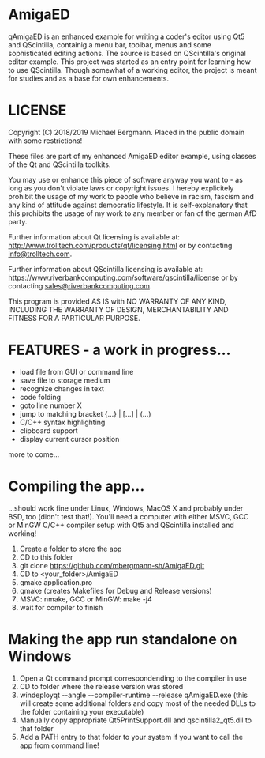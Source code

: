 # AmigaED
qAmigaED is an enhanced example for writing a coder's editor using Qt5 and QScintilla, containig a menu bar, toolbar, menus and some sophisticated editing actions. The source is based on QScintilla's original editor example. This project was started as an entry point for learning how to use QScintilla. Though somewhat of a working editor, the project is meant for studies and as a base for own enhancements. 

# LICENSE
Copyright (C) 2018/2019 Michael Bergmann. Placed in the public domain with some restrictions!

These files are part of my enhanced AmigaED editor example, using classes of the Qt and QScintilla toolkits.

You may use or enhance this piece of software anyway you want to - as long as you don't violate laws or copyright issues. I hereby explicitely prohibit the usage of my work to people who believe in racism, fascism and any kind of attitude against democratic lifestyle. It is self-explanatory that this prohibits the usage of my work to any member or fan of the german AfD party.

Further information about Qt licensing is available at: http://www.trolltech.com/products/qt/licensing.html or by contacting info@trolltech.com.

Further information about QScintilla licensing is available at: https://www.riverbankcomputing.com/software/qscintilla/license or by contacting sales@riverbankcomputing.com.

This program is provided AS IS with NO WARRANTY OF ANY KIND, INCLUDING THE WARRANTY OF DESIGN, MERCHANTABILITY AND FITNESS FOR A PARTICULAR PURPOSE.
# FEATURES - a work in progress...
- load file from GUI or command line
- save file to storage medium
- recognize changes in text
- code folding
- goto line number X
- jump to matching bracket {...} | [...] | (...)
- C/C++ syntax highlighting
- clipboard support
- display current cursor position

more to come...

# Compiling the app...
...should work fine under Linux, Windows, MacOS X and probably under BSD, too (didn't test that!).
You'll need a computer with either MSVC, GCC or MinGW C/C++ compiler setup with Qt5 and QScintilla installed and working!

1. Create a folder to store the app
2. CD to this folder
3. git clone https://github.com/mbergmann-sh/AmigaED.git
4. CD to <your_folder>/AmigaED
5. qmake application.pro
6. qmake (creates Makefiles for Debug and Release versions)
7. MSVC: nmake, GCC or MinGW: make -j4
8. wait for compiler to finish

# Making the app run standalone on Windows
1. Open a Qt command prompt correspondending to the compiler in use 
2. CD to folder where the release version was stored
3. windeployqt --angle --compiler-runtime --release qAmigaED.exe (this will create some additional folders and copy most of the needed DLLs to the folder containing your executable)
4. Manually copy appropriate Qt5PrintSupport.dll and qscintilla2_qt5.dll to that folder
5. Add a PATH entry to that folder to your system if you want to call the app from command line!

